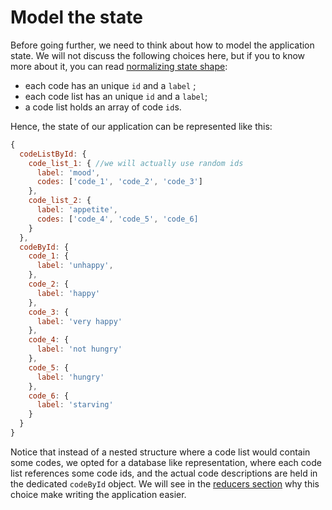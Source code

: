 # Model the state

Before going further, we need to think about how to model the application state. We will not discuss the following choices here, but if you to know more about it, you can read [normalizing state shape](http://redux.js.org/docs/recipes/reducers/NormalizingStateShape.html):
- each code has an unique `id` and a `label` ;
- each code list has an unique `id` and a `label`;
- a code list holds an array of code `id`s.

Hence, the state of our application can be represented like this:
```javascript
{
  codeListById: {
    code_list_1: { //we will actually use random ids
      label: 'mood',
      codes: ['code_1', 'code_2', 'code_3']
    },
    code_list_2: {
      label: 'appetite',
      codes: ['code_4', 'code_5', 'code_6]
    }
  },
  codeById: {
    code_1: {
      label: 'unhappy',
    },
    code_2: {
      label: 'happy'
    },
    code_3: {
      label: 'very happy'
    },
    code_4: {
      label: 'not hungry'
    },
    code_5: {
      label: 'hungry'
    },
    code_6: {
      label: 'starving'
    }
  }
}
```
Notice that instead of a nested structure where a code list would contain some codes, we opted for a database like representation, where each code list references some code ids, and the actual code descriptions are held in the dedicated `codeById` object. We will see in the [reducers section](todo) why this choice make writing the application easier.